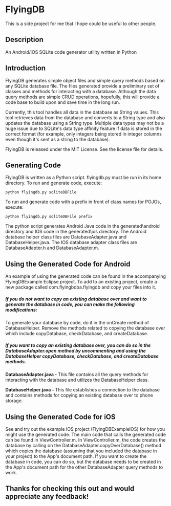 <h1>FlyingDB</h1>
This is a side project for me that I hope could be useful to other people.

<h2>Description</h2>
An Android/iOS SQLite code generator utility written in Python



<h2>Introduction</h2>

FlyingDB generates simple object files and simple query methods based on any SQLite database file. The files generated provide a preliminary set of classes and methods for interacting with a database. Although the data query methods are simple CRUD operations, hopefully, this will provide a code base to build upon and save time in the long run.
 
Currently, this tool handles all data in the database as String values. This tool retrieves data from the database and converts to a String type and also updates the database using a String type. Multiple data types may not be a huge issue due to SQLite's data type affinity feature if data is stored in the correct format (for example, only integers being stored in integer columns even though it's sent as a string to the database).  

FlyingDB is released under the MIT License. See the license file for details.




<h2>Generating Code</h2>

FlyingDB is written as a Python script. flyingdb.py must be run in its home directory. To run and generate code, execute: 

	python flyingdb.py sqliteDBFile 


To run and generate code with a prefix in front of class names for POJOs, execute:

	python flyingdb.py sqliteDBFile prefix
	
	
The python script generates Android Java code in the generated\android directory and IOS code in the generated\ios directory. The Android database helper class files are DatabaseAdapter.java and DatabaseHelper.java. The IOS database adapter class files are DatabaseAdapter.h and DatabaseAdapter.m.





<h2>Using the Generated Code for Android</h2>

An example of using the generated code can be found in the accompanying FlyingDBExample Eclipse project. To add to an existing project, create a new package called com.flyingboba.flyingdb and copy your files into it.

<h5>If you do not want to copy an existing database over and want to generate the database in code, you can make the following modifications:</h5>

To generate your database by code, do it in the onCreate method of DatabaseHelper. Remove the methods related to copying the database over which include copyDatabase, checkDatabase, and createDatabase. 

<h5>If you want to copy an existing database over, you can do so in the DatabaseAdapter.open method by uncommenting and using the DatabaseHelper copyDatabase, checkDatabase, and createDatabase methods.</h5>


<b>DatabaseAdapter.java - </b> This file contains all the query methods for interacting with the database and utilizes the DatabaseHelper class.


<b>DatabaseHelper.java - </b> This file establishes a connection to the database and contains methods for copying an existing database over to phone storage.







<h2>Using the Generated Code for iOS</h2>

See and try out the example IOS project (FlyingDBExampleIOS) for how you might use the generated code. The main code that calls the generated code can be found in ViewController.m. In ViewController.m, the code creates the database by calling on the DatabaseAdapter.copyOverDatabase() method which copies the database (assuming that you included the database in your project) to the App's document path. If you want to create the database in code, you can do so, but the database needs to be created in the App's document path for the other DatabaseAdapter query methods to work. 


<h2>Thanks for checking this out and would appreciate any feedback!</h2>
